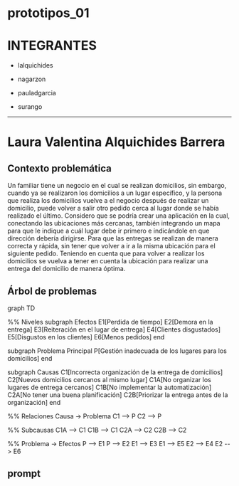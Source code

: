 # prototipos_01

# INTEGRANTES 

* lalquichides

* nagarzon

* pauladgarcia

* surango
-------------------------------------

# Laura Valentina Alquichides Barrera

## Contexto problemática

Un familiar tiene un negocio en el cual se realizan domicilios, sin embargo, cuando ya se realizaron los domicilios a un lugar específico, y la persona que realiza los domicilios vuelve a el negocio después de realizar un domicilio, puede volver a salir otro pedido cerca al lugar donde se había realizado el último. Considero que se podría crear una aplicación en la cual, conectando las ubicaciones más cercanas, también integrando un mapa para que le indique a cuál lugar debe ir primero e indicándole en que dirección debería dirigirse. Para que las entregas se realizan de manera correcta y rápida, sin tener que volver a ir a la misma ubicación para el siguiente pedido. Teniendo en cuenta que para volver a realizar los domicilios se vuelva a tener en cuenta la ubicación para realizar una entrega del domicilio de manera óptima.

## Árbol de problemas

graph TD

%% Niveles
subgraph Efectos
    E1[Perdida de tiempo]
    E2[Demora en la entrega]
    E3[Reiteración en el lugar de entrega]
    E4[Clientes disgustados]
    E5[Disgustos en los clientes]
    E6[Menos pedidos]
end

subgraph Problema Principal
    P[Gestión inadecuada de los lugares para los domicilios]
end

subgraph Causas
    C1[Incorrecta organización de la entrega de domicilios]
    C2[Nuevos domicilios cercanos al mismo lugar]
    C1A[No organizar los lugares de entrega cercanos]
    C1B[No implementar la automatización]
    C2A[No tener una buena planificación]
    C2B[Priorizar la entrega antes de la organización]
end

%% Relaciones Causa -> Problema
C1 --> P
C2 --> P

%% Subcausas
C1A --> C1
C1B --> C1
C2A --> C2
C2B --> C2

%% Problema -> Efectos
P --> E1
P --> E2
E1 --> E3
E1 --> E5
E2 --> E4
E2 --> E6

## prompt


